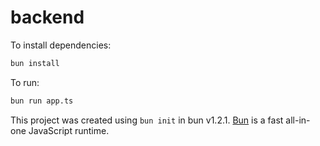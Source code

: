 # backend

To install dependencies:

```bash
bun install
```

To run:

```bash
bun run app.ts
```

This project was created using `bun init` in bun v1.2.1. [Bun](https://bun.sh) is a fast all-in-one JavaScript runtime.
